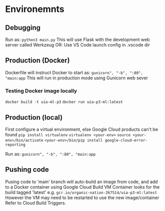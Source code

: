 # Environemnts

## Debugging
Run as:
`python3 main.py`
This will use Flask with the development web server called Werkzeug
OR:
Use VS Code launch config in .vscode dir

## Production (Docker)
Dockerfile will instruct Docker to start as:
`gunicorn", "-b", ":80", "main:app`
This will run in production mode using Gunicorn web sever

### Testing Docker image locally
`docker build -t uia-ml-p3`
`docker run uia-p3-ml:latest`

## Production (local)
First configure a virtual environment, else Google Cloud products can't be found
`pip install virtualenv`
`virtualenv <your-env>`
`source <your-env>/bin/activate`
`<your-env>/bin/pip install google-cloud-error-reporting`

Run as:
`gunicorn", "-b", ":80", "main:app`

## Pushing code
Pusing code to 'main' branch will auto-build an image from code, and add to a Docker container using Google Cloud Build
VM Container looks for the build tagged 'latest' e.g. `gcr.io/organic-nation-267514/uia-p3-ml:latest`
However the VM may need to be restarted to use the new image/container
Refer to Cloud Build Triggers.


